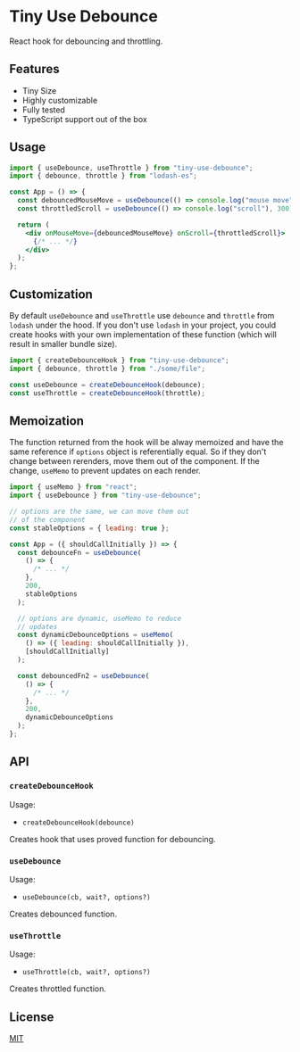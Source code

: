 # Tiny Use Debounce

React hook for debouncing and throttling.

## Features

- Tiny Size
- Highly customizable
- Fully tested
- TypeScript support out of the box

## Usage

```jsx
import { useDebounce, useThrottle } from "tiny-use-debounce";
import { debounce, throttle } from "lodash-es";

const App = () => {
  const debouncedMouseMove = useDebounce(() => console.log("mouse move"), 300);
  const throttledScroll = useDebounce(() => console.log("scroll"), 300);

  return (
    <div onMouseMove={debouncedMouseMove} onScroll={throttledScroll}>
      {/* ... */}
    </div>
  );
};
```

## Customization

By default `useDebounce` and `useThrottle` use `debounce` and `throttle` from `lodash` under the hood. If you don't use `lodash` in your project, you could create hooks with your own implementation of these function (which will result in smaller bundle size).

```jsx
import { createDebounceHook } from "tiny-use-debounce";
import { debounce, throttle } from "./some/file";

const useDebounce = createDebounceHook(debounce);
const useThrottle = createDebounceHook(throttle);
```

## Memoization

The function returned from the hook will be alway memoized and have the same reference if `options` object is referentially equal. So if they don't change between rerenders, move them out of the component. If the change, `useMemo` to prevent updates on each render.

```jsx
import { useMemo } from "react";
import { useDebounce } from "tiny-use-debounce";

// options are the same, we can move them out
// of the component
const stableOptions = { leading: true };

const App = ({ shouldCallInitially }) => {
  const debounceFn = useDebounce(
    () => {
      /* ... */
    },
    200,
    stableOptions
  );

  // options are dynamic, useMemo to reduce
  // updates
  const dynamicDebounceOptions = useMemo(
    () => ({ leading: shouldCallInitially }),
    [shouldCallInitially]
  );

  const debouncedFn2 = useDebounce(
    () => {
      /* ... */
    },
    200,
    dynamicDebounceOptions
  );
};
```

## API

### `createDebounceHook`

Usage:

- `createDebounceHook(debounce)`

Creates hook that uses proved function for debouncing.

### `useDebounce`

Usage:

- `useDebounce(cb, wait?, options?)`

Creates debounced function.

### `useThrottle`

Usage:

- `useThrottle(cb, wait?, options?)`

Creates throttled function.

## License

[MIT](./LICENSE)
